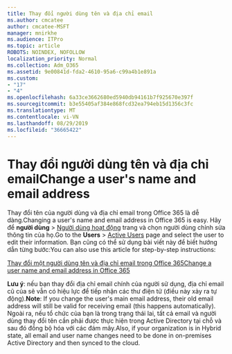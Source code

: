 ```yaml
---
title: Thay đổi người dùng tên và địa chỉ email
ms.author: cmcatee
author: cmcatee-MSFT
manager: mnirkhe
ms.audience: ITPro
ms.topic: article
ROBOTS: NOINDEX, NOFOLLOW
localization_priority: Normal
ms.collection: Adm_O365
ms.assetid: 9e00841d-fda2-4610-95a6-c99a4b1e891a
ms.custom:
- "17"
- "4"
ms.openlocfilehash: 6a33ce3662680ed5940db94161b7f925670e397f
ms.sourcegitcommit: b3e55405af384e868fcd32ea794eb15d1356c3fc
ms.translationtype: MT
ms.contentlocale: vi-VN
ms.lasthandoff: 08/29/2019
ms.locfileid: "36665422"
---
```

# <a name="change-a-users-name-and-email-address"></a><span data-ttu-id="dd9f4-102">Thay đổi người dùng tên và địa chỉ email</span><span class="sxs-lookup"><span data-stu-id="dd9f4-102">Change a user's name and email address</span></span>

<span data-ttu-id="dd9f4-103">Thay đổi tên của người dùng và địa chỉ email trong Office 365 là dễ dàng.</span><span class="sxs-lookup"><span data-stu-id="dd9f4-103">Changing a user's name and email address in Office 365 is easy.</span></span> <span data-ttu-id="dd9f4-104">Hãy để **người dùng** \> [Người dùng hoạt động](https://go.microsoft.com/fwlink/p/?linkid=834822) trang và chọn người dùng chỉnh sửa thông tin của họ.</span><span class="sxs-lookup"><span data-stu-id="dd9f4-104">Go to the **Users** \> [Active Users](https://go.microsoft.com/fwlink/p/?linkid=834822) page and select the user to edit their information.</span></span> <span data-ttu-id="dd9f4-105">Bạn cũng có thể sử dụng bài viết này để biết hướng dẫn từng bước:</span><span class="sxs-lookup"><span data-stu-id="dd9f4-105">You can also use this article for step-by-step instructions:</span></span>
  
[<span data-ttu-id="dd9f4-106">Thay đổi một người dùng tên và địa chỉ email trong Office 365</span><span class="sxs-lookup"><span data-stu-id="dd9f4-106">Change a user name and email address in Office 365</span></span>](https://docs.microsoft.com/office365/admin/add-users/change-a-user-name-and-email-address)
  
 <span data-ttu-id="dd9f4-107">**Lưu ý**: nếu bạn thay đổi địa chỉ email chính của người sử dụng, địa chỉ email cũ của sẽ vẫn có hiệu lực để tiếp nhận các thư điện tử (điều này xảy ra tự động).</span><span class="sxs-lookup"><span data-stu-id="dd9f4-107">**Note**: If you change the user's main email address, their old email address will still be valid for receiving email (this happens automatically).</span></span> <span data-ttu-id="dd9f4-108">Ngoài ra, nếu tổ chức của bạn là trong trạng thái lai, tất cả email và người dùng thay đổi tên cần phải được thực hiện trong Active Directory tại chỗ và sau đó đồng bộ hóa với các đám mây.</span><span class="sxs-lookup"><span data-stu-id="dd9f4-108">Also, if your organization is in Hybrid state, all email and user name changes need to be done in on-premises Active Directory and then synced to the cloud.</span></span>